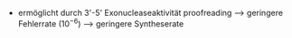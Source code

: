 - ermöglicht durch 3'-5' Exonucleaseaktivität proofreading
--> geringere Fehlerrate ($10^{-6}$)
--> geringere Syntheserate